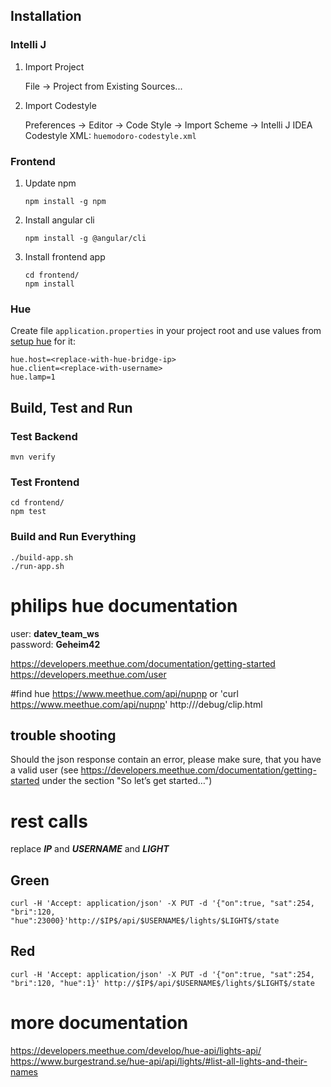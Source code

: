 ## Installation

### Intelli J

1. Import Project

   File -> Project from Existing Sources...

2. Import Codestyle

    Preferences -> Editor -> Code Style -> Import Scheme -> Intelli J IDEA Codestyle XML: `huemodoro-codestyle.xml`


### Frontend

1. Update npm

    ```
    npm install -g npm
    ```

2. Install angular cli

    ```
    npm install -g @angular/cli
    ```

3. Install frontend app

    ```
    cd frontend/
    npm install
    ```

### Hue


Create file `application.properties` in your project root and use values from [setup hue](http://htmlpreview.github.io/?https://github.com/mklose/hue4junit/blob/master/setup_hue.html)  for it:

```
hue.host=<replace-with-hue-bridge-ip>
hue.client=<replace-with-username>
hue.lamp=1
```

## Build, Test and Run

### Test Backend

```
mvn verify
```

### Test Frontend

```
cd frontend/
npm test
```

### Build and Run Everything

```
./build-app.sh
./run-app.sh
```


# philips hue documentation

user: __datev_team_ws__  
password: __Geheim42__

https://developers.meethue.com/documentation/getting-started
https://developers.meethue.com/user

#find hue
https://www.meethue.com/api/nupnp
or 'curl https://www.meethue.com/api/nupnp'
http://<bridge ip address>/debug/clip.html

## trouble shooting
Should the json response contain an error, please make sure, that you have a valid user (see https://developers.meethue.com/documentation/getting-started under the section "So let’s get started…")

# rest calls

replace __$IP$__ and __$USERNAME$__ and __$LIGHT$__

## Green
```curl -H 'Accept: application/json' -X PUT -d '{"on":true, "sat":254, "bri":120, "hue":23000}'http://$IP$/api/$USERNAME$/lights/$LIGHT$/state```

## Red
```curl -H 'Accept: application/json' -X PUT -d '{"on":true, "sat":254, "bri":120, "hue":1}' http://$IP$/api/$USERNAME$/lights/$LIGHT$/state```


# more documentation

https://developers.meethue.com/develop/hue-api/lights-api/
https://www.burgestrand.se/hue-api/api/lights/#list-all-lights-and-their-names
